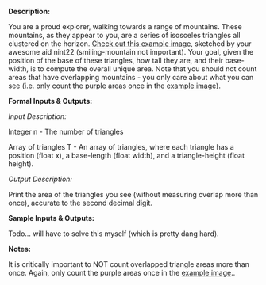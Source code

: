 **Description:**

You are a proud explorer, walking towards a range of mountains. These mountains, as they appear to you, are a series of isosceles triangles all clustered on the horizon. [Check out this example image](http://imgur.com/a/lyhMt), sketched by your awesome aid nint22 (smiling-mountain not important). Your goal, given the position of the base of these triangles, how tall they are, and their base-width, is to compute the overall unique area. Note that you should not count areas that have overlapping mountains - you only care about what you can see (i.e. only count the purple areas once in the [example image](http://imgur.com/a/lyhMt)).

**Formal Inputs & Outputs:**

*Input Description:*

Integer n - The number of triangles

Array of triangles T - An array of triangles, where each triangle has a position (float x), a base-length (float width), and a triangle-height (float height).

*Output Description:*

Print the area of the triangles you see (without measuring overlap more than once), accurate to the second decimal digit.

**Sample Inputs & Outputs:**

Todo... will have to solve this myself (which is pretty dang hard).

**Notes:**

It is critically important to NOT count overlapped triangle areas more than once. Again, only count the purple areas once in the [example image](http://imgur.com/a/lyhMt)..
